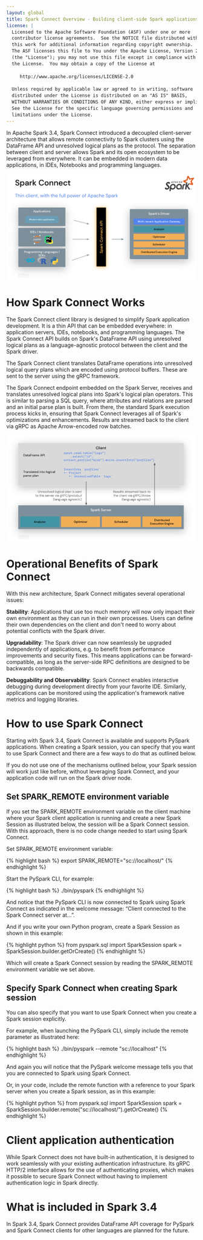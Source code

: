 ```yaml
---
layout: global
title: Spark Connect Overview - Building client-side Spark applications
license: |
  Licensed to the Apache Software Foundation (ASF) under one or more
  contributor license agreements.  See the NOTICE file distributed with
  this work for additional information regarding copyright ownership.
  The ASF licenses this file to You under the Apache License, Version 2.0
  (the "License"); you may not use this file except in compliance with
  the License.  You may obtain a copy of the License at
 
     http://www.apache.org/licenses/LICENSE-2.0
 
  Unless required by applicable law or agreed to in writing, software
  distributed under the License is distributed on an "AS IS" BASIS,
  WITHOUT WARRANTIES OR CONDITIONS OF ANY KIND, either express or implied.
  See the License for the specific language governing permissions and
  limitations under the License.
---
```


In Apache Spark 3.4, Spark Connect introduced a decoupled client-server architecture that allows remote connectivity to Spark clusters using the DataFrame API and unresolved logical plans as the protocol. The separation between client and server allows Spark and its open ecosystem to be leveraged from everywhere. It can be embedded in modern data applications, in IDEs, Notebooks and programming languages.

<p style="text-align: center;">
  <img src="img/spark-connect-api.png" title="Spark Connect API" alt="Spark Connect API Diagram" />
</p>

# How Spark Connect Works

The Spark Connect client library is designed to simplify Spark application development. It is a thin API that can be embedded everywhere: in application servers, IDEs, notebooks, and programming languages. The Spark Connect API builds on Spark's DataFrame API using unresolved logical plans as a language-agnostic protocol between the client and the Spark driver.

The Spark Connect client translates DataFrame operations into unresolved logical query plans which are encoded using protocol buffers. These are sent to the server using the gRPC framework.

The Spark Connect endpoint embedded on the Spark Server, receives and translates unresolved logical plans into Spark's logical plan operators. This is similar to parsing a SQL query, where attributes and relations are parsed and an initial parse plan is built. From there, the standard Spark execution process kicks in, ensuring that Spark Connect leverages all of Spark's optimizations and enhancements. Results are streamed back to the client via gRPC as Apache Arrow-encoded row batches.

<p style="text-align: center;">
  <img src="img/spark-connect-communication.png" title="Spark Connect communication" alt="Spark Connect communication" />
</p>

# Operational Benefits of Spark Connect

With this new architecture, Spark Connect mitigates several operational issues:

**Stability**: Applications that use too much memory will now only impact their own environment as they can run in their own processes. Users can define their own dependencies on the client and don't need to worry about potential conflicts with the Spark driver.

**Upgradability**: The Spark driver can now seamlessly be upgraded independently of applications, e.g. to benefit from performance improvements and security fixes. This means applications can be forward-compatible, as long as the server-side RPC definitions are designed to be backwards compatible.

**Debuggability and Observability**: Spark Connect enables interactive debugging during development directly from your favorite IDE. Similarly, applications can be monitored using the application's framework native metrics and logging libraries.

# How to use Spark Connect

Starting with Spark 3.4, Spark Connect is available and supports PySpark applications. When creating a Spark session, you can specify that you want to use Spark Connect and there are a few ways to do that as outlined below.

If you do not use one of the mechanisms outlined below, your Spark session will work just like before, without leveraging Spark Connect, and your application code will run on the Spark driver node.

## Set SPARK_REMOTE environment variable

If you set the SPARK_REMOTE environment variable on the client machine where your Spark client application is running and create a new Spark Session as illustrated below, the session will be a Spark Connect session. With this approach, there is no code change needed to start using Spark Connect.

Set SPARK_REMOTE environment variable:

{% highlight bash %}
    export SPARK_REMOTE="sc://localhost/"
{% endhighlight %}

Start the PySpark CLI, for example:

{% highlight bash %}
    ./bin/pyspark
{% endhighlight %}

And notice that the PySpark CLI is now connected to Spark using Spark Connect as indicated in the welcome message: “Client connected to the Spark Connect server at...”.

And if you write your own Python program, create a Spark Session as shown in this example:

{% highlight python %}
    from pyspark.sql import SparkSession
    spark = SparkSession.builder.getOrCreate()
{% endhighlight %}

Which will create a Spark Connect session by reading the SPARK_REMOTE environment variable we set above.

## Specify Spark Connect when creating Spark session

You can also specify that you want to use Spark Connect when you create a Spark session explicitly.

For example, when launching the PySpark CLI, simply include the remote parameter as illustrated here:

{% highlight bash %}
    ./bin/pyspark --remote "sc://localhost"
{% endhighlight %}

And again you will notice that the PySpark welcome message tells you that you are connected to Spark using Spark Connect.

Or, in your code, include the remote function with a reference to your Spark server when you create a Spark session, as in this example:

{% highlight python %}
    from pyspark.sql import SparkSession
    spark = SparkSession.builder.remote("sc://localhost/").getOrCreate()
{% endhighlight %}

# Client application authentication

While Spark Connect does not have built-in authentication, it is designed to work seamlessly with your existing authentication infrastructure. Its gRPC HTTP/2 interface allows for the use of authenticating proxies, which makes it possible to secure Spark Connect without having to implement authentication logic in Spark directly.

# What is included in Spark 3.4

In Spark 3.4, Spark Connect provides DataFrame API coverage for PySpark and 
Spark Connect clients for other languages are planned for the future.